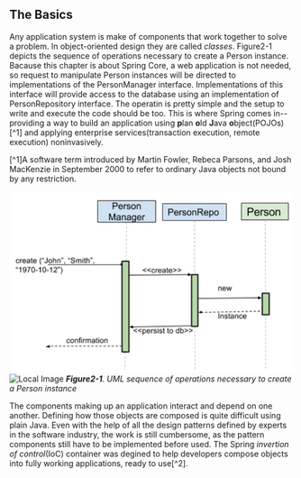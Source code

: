 ## The Basics
Any application system is make of components that work together to solve a problem. In object-oriented design they are called _classes_. Figure2-1 depicts the sequence of operations necessary to create a Person instance. Bacause this chapter is about Spring Core, a web application is not needed, so request to manipulate Person instances will be directed to implementations of the PersonManager interface. Implementations of this interface will provide access to the database using an implementation of PersonRepository interface. The operatin is pretty simple and the setup to write and execute the code should be too. This is where Spring comes in--providing a way to build an application using **p**lan **o**ld **J**ava **o**bject(POJOs)[^1] and applying enterprise services(transaction execution, remote execution) noninvasively.

[^1]A software term introduced by Martin Fowler, Rebeca Parsons, and Josh MacKenzie in September 2000 to refer to ordinary Java objects not bound by any restriction.

![Figure 2-1](../../img/f21.png)
![Local Image](./img/f11.png)
_**Figure2-1**. UML sequence of operations necessary to create a Person instance_

The components making up an application interact and depend on one another. Defining how those objects are composed is quite difficult using plain Java. Even with the help of all the design patterns defined by experts in the software industry, the work is still cumbersome, as the pattern components still have to be implemented before used. The Spring _invertion of control_(IoC) container was degined to help developers compose objects into fully working applications, ready to use[^2].

